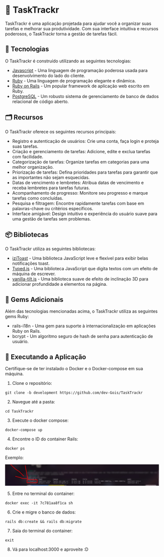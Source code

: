 # 📃 TaskTrackr

TaskTrackr é uma aplicação projetada para ajudar você a organizar suas tarefas e melhorar sua produtividade. Com sua interface intuitiva e recursos poderosos, o TaskTrackr torna a gestão de tarefas fácil.

## 📍 Tecnologias

O TaskTrackr é construído utilizando as seguintes tecnologias:

* [Javascript](https://developer.mozilla.org/pt-BR/docs/Web/JavaScript) - Uma linguagem de programação poderosa usada para desenvolvimento do lado do cliente.
* [Ruby](https://www.ruby-lang.org/pt/) - Uma linguagem de programação elegante e dinâmica.
* [Ruby on Rails](https://rubyonrails.org/) - Um popular framework de aplicação web escrito em Ruby.
* [PostgreSQL](https://www.postgresql.org/) - Um robusto sistema de gerenciamento de banco de dados relacional de código aberto.

## 🗂️ Recursos

O TaskTrackr oferece os seguintes recursos principais:

* Registro e autenticação de usuários: Crie uma conta, faça login e proteja suas tarefas.
* Criação e gerenciamento de tarefas: Adicione, edite e exclua tarefas com facilidade.
* Categorização de tarefas: Organize tarefas em categorias para uma melhor organização.
* Priorização de tarefas: Defina prioridades para tarefas para garantir que as importantes não sejam esquecidas.
* Datas de vencimento e lembretes: Atribua datas de vencimento e receba lembretes para tarefas futuras.
* Acompanhamento de progresso: Monitore seu progresso e marque tarefas como concluídas.
* Pesquisa e filtragem: Encontre rapidamente tarefas com base em palavras-chave ou critérios específicos.
* Interface amigável: Design intuitivo e experiência do usuário suave para uma gestão de tarefas sem problemas.

## 📦 Bibliotecas

O TaskTrackr utiliza as seguintes bibliotecas:

* [iziToast](https://izitoast.marcelodolza.com/) - Uma biblioteca JavaScript leve e flexível para exibir belas notificações toast.
* [Typed.js](https://mattboldt.github.io/typed.js/) - Uma biblioteca JavaScript que digita textos com um efeito de máquina de escrever.
* [vanilla-tilt.js](https://micku7zu.github.io/vanilla-tilt.js/) - Uma biblioteca suave de efeito de inclinação 3D para adicionar profundidade a elementos na página.

## 💎 Gems Adicionais

Além das tecnologias mencionadas acima, o TaskTrackr utiliza as seguintes gems Ruby:

* rails-i18n - Uma gem para suporte à internacionalização em aplicações Ruby on Rails.
* bcrypt - Um algoritmo seguro de hash de senha para autenticação de usuário.

## 🚀 Executando a Aplicação

Certifique-se de ter instalado o Docker e o Docker-compose em sua máquina.

1. Clone o repositório:
```git
git clone -b development https://github.com/dev-Gois/TaskTrackr
```
2. Navegue até a pasta:
```
cd TaskTrackr
```
3. Execute o docker compose:
```
docker-compose up
```
4. Encontre o ID do container Rails:
```
docker ps
```
Exemplo:

![Exemplo](sample.jpeg)

5. Entre no terminal do container:
```
docker exec -it 7c781aa8f1ca sh
```
6. Crie e migre o banco de dados:
```
rails db:create && rails db:migrate
```
7. Saia do terminal do container:
```
exit
```
8. Vá para localhost:3000 e aproveite :D